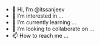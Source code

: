 - 👋 Hi, I’m @itssanjeev
- 👀 I’m interested in ...
- 🌱 I’m currently learning ...
- 💞️ I’m looking to collaborate on ...
- 📫 How to reach me ...

<!---
🌐 SDE Intern in DEIN Trade2Go LLP

📚 Passionate about building software that solves real-world problems

🌐 Frontend Developer 

📚 Currently learning and practicing Data Structures and Algorithms

🏆 Solved 500+ Leetcode & GFG

🔭 I’m currently working on JavaScript & ReactJS

🌱 I’m currently learning MERN STACK

📫 How to reach me sanjeevkumar25204@gmail.com
🤝👯 I’m looking to collaborate on Open Source projects

💬 Ask me about ...

💻 C | C++ | Python| DSA | JavaScript | React.js | SQL | MYSQL | DBMS | OOPS |
--->
